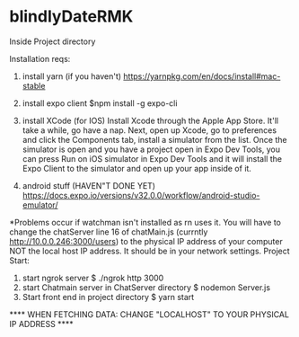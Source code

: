 # blindlyDateRMK
Inside Project directory

Installation reqs:
1. install yarn (if you haven't)
  https://yarnpkg.com/en/docs/install#mac-stable
2. install expo client
  $npm install -g expo-cli
3. install XCode (for IOS)
  Install Xcode through the Apple App Store. It'll take a while, go have a nap.
  Next, open up Xcode, go to preferences and click the Components tab, install a simulator from the list.
  Once the simulator is open and you have a project open in Expo Dev Tools,
  you can press Run on iOS simulator in Expo Dev Tools
  and it will install the Expo Client to the simulator and open up your app inside of it.

4. android stuff (HAVEN"T DONE YET)
   https://docs.expo.io/versions/v32.0.0/workflow/android-studio-emulator/

*Problems occur if watchman isn't installed as rn uses it.
You will have to change the chatServer line 16 of chatMain.js (currntly http://10.0.0.246:3000/users) to the physical IP address of your computer NOT the local host IP address. It should be in your network settings.
Project Start:
1. start ngrok server
 $ ./ngrok http 3000
2. start Chatmain server in ChatServer directory
  $ nodemon Server.js
3. Start front end in project directory
  $ yarn start


  **** WHEN FETCHING DATA: CHANGE "LOCALHOST" TO YOUR PHYSICAL IP ADDRESS ****



